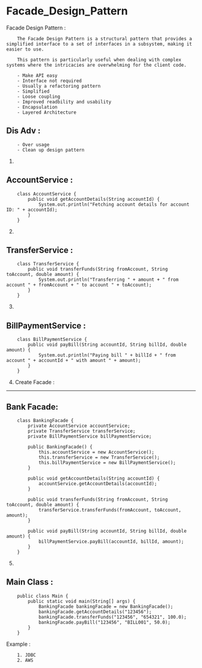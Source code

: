 # Facade_Design_Pattern

Facade Design Pattern :

		The Facade Design Pattern is a structural pattern that provides a simplified interface to a set of interfaces in a subsystem, making it easier to use. 
		
		This pattern is particularly useful when dealing with complex systems where the intricacies are overwhelming for the client code.

		- Make API easy		
		- Interface not required		
		- Usually a refactoring pattern
		- Simplified
		- Loose coupling
		- Improved readbility and usability
		- Encapsulation
		- Layered Architecture
		
Dis Adv :
--------

		- Over usage		
		- Clean up design pattern
		
		
1.

AccountService :
--------------

		class AccountService {
			public void getAccountDetails(String accountId) {
				System.out.println("Fetching account details for account ID: " + accountId);
			}
		}
		

2. 

TransferService :
----------------

		class TransferService {
			public void transferFunds(String fromAccount, String toAccount, double amount) {
				System.out.println("Transferring " + amount + " from account " + fromAccount + " to account " + toAccount);
			}
		}
		
3.

BillPaymentService :
-----------------

		class BillPaymentService {
			public void payBill(String accountId, String billId, double amount) {
				System.out.println("Paying bill " + billId + " from account " + accountId + " with amount " + amount);
			}
		}

4. Create Facade :
----------------

Bank Facade:
-----------

		class BankingFacade {
			private AccountService accountService;
			private TransferService transferService;
			private BillPaymentService billPaymentService;

			public BankingFacade() {
				this.accountService = new AccountService();
				this.transferService = new TransferService();
				this.billPaymentService = new BillPaymentService();
			}

			public void getAccountDetails(String accountId) {
				accountService.getAccountDetails(accountId);
			}

			public void transferFunds(String fromAccount, String toAccount, double amount) {
				transferService.transferFunds(fromAccount, toAccount, amount);
			}

			public void payBill(String accountId, String billId, double amount) {
				billPaymentService.payBill(accountId, billId, amount);
			}
		}


5. 

Main Class :
----------

		public class Main {
			public static void main(String[] args) {
				BankingFacade bankingFacade = new BankingFacade();
				bankingFacade.getAccountDetails("123456");
				bankingFacade.transferFunds("123456", "654321", 100.0);
				bankingFacade.payBill("123456", "BILL001", 50.0);
			}
		}		
		

Example :

		1. JDBC
		2. AWS
